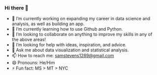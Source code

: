 ### Hi there 👋
- 🔭 I’m currently working on expanding my career in data science and analysis, as well as building an app.
- 🌱 I’m currently learning how to use Github and Python.
- 👯 I’m looking to collaborate on anything to improve my skills in any of the above areas!
- 🤔 I’m looking for help with ideas, inspiration, and advice.
- 💬 Ask me about data visualization and statistical analysis.
- 📫 How to reach me: samstevens1289@gmail.com
- 😄 Pronouns: He/Him
- ⚡ Fun fact: MS > MT > NYC

